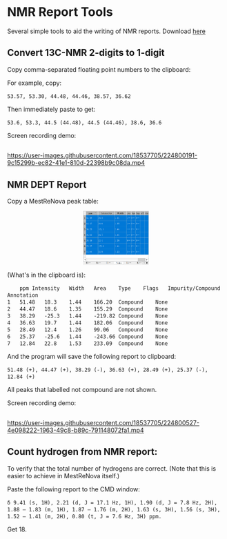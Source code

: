 # NMR Report Tools
Several simple tools to aid the writing of NMR reports.
Download [here](https://github.com/liyuanhe211/NMR_Report_Tools/releases/download/1.0/NMR_Report_Tools.zip)

## Convert 13C-NMR 2-digits to 1-digit
Copy comma-separated floating point numbers to the clipboard:

For example, copy:
```
53.57, 53.30, 44.48, 44.46, 38.57, 36.62
```
Then immediately paste to get:
```
53.6, 53.3, 44.5 (44.48), 44.5 (44.46), 38.6, 36.6
```
Screen recording demo:
##
https://user-images.githubusercontent.com/18537705/224800191-9c15299b-ec82-41e1-810d-22398b9c08da.mp4
##

## NMR DEPT Report

Copy a MestReNova peak table:

<p align="center"><img src="images/img.png" width="30%" height="30%" align="center"></img></p>

(What's in the clipboard is):

```
	ppm	Intensity	Width	Area	Type	Flags	Impurity/Compound	Annotation
1	51.48	18.3	1.44	166.20	Compound	None		
2	44.47	18.6	1.35	155.29	Compound	None		
3	38.29	-25.3	1.44	-219.82	Compound	None		
4	36.63	19.7	1.44	182.06	Compound	None		
5	28.49	12.4	1.26	99.06	Compound	None		
6	25.37	-25.6	1.44	-243.66	Compound	None		
7	12.84	22.8	1.53	233.09	Compound	None			
```

And the program will save the following report to clipboard:
```
51.48 (+), 44.47 (+), 38.29 (-), 36.63 (+), 28.49 (+), 25.37 (-), 12.84 (+)
```
All peaks that labelled not compound are not shown.

Screen recording demo:
##
https://user-images.githubusercontent.com/18537705/224800527-4e098222-1963-49c8-b89c-791148072fa1.mp4
##


## Count hydrogen from NMR report:

To verify that the total number of hydrogens are correct. (Note that this is easier to achieve in MestReNova itself.)

Paste the following report to the CMD window:

```
δ 9.41 (s, 1H), 2.21 (d, J = 17.1 Hz, 1H), 1.90 (d, J = 7.8 Hz, 2H), 1.88 – 1.83 (m, 1H), 1.87 – 1.76 (m, 2H), 1.63 (s, 3H), 1.56 (s, 3H), 1.52 – 1.41 (m, 2H), 0.80 (t, J = 7.6 Hz, 3H) ppm. 
```
Get 18.

